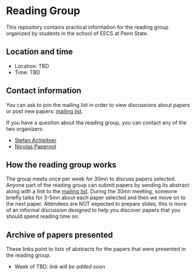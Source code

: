 # Reading Group

This repository contains practical information for the 
reading group organized by students 
in the school of EECS at Penn State. 

## Location and time

* Location: TBD
* Time: TBD

## Contact information

You can ask to join the mailing list in order to view 
discussions about papers or post new papers: 
[mailing list](https://groups.google.com/group/psu-eecs-reading-group).

If you have a question about the reading group, you 
can contact any of the two organizers:
* [Stefan Achleitner](steve.achleitner@gmail.com)
* [Nicolas Papernot](nicolas@papernot.fr)

## How the reading group works

The group meets once per week for 30mn to discuss papers selected. 
Anyone part of the reading group can submit papers by sending its 
abstract along with a link to the 
[mailing list](https://groups.google.com/group/psu-eecs-reading-group). 
During the 30mn meeting, someone briefly talks for 3-5mn about each 
paper selected and then we move on to the next paper. Attendees 
are NOT expected to prepare slides, this is more of an informal 
discussion designed to help you discover papers that you should 
spend reading time on.

## Archive of papers presented

These links point to lists of abstracts for the papers that were 
presented in the reading group.

* Week of TBD: *link will be added soon*

